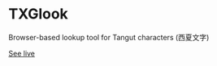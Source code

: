 # TXGlook
Browser-based lookup tool for Tangut characters (西夏文字)

[See live](http://adelpriore.com/txglook)
